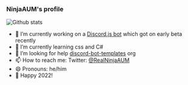 ### NinjaAUM's profile


![Github stats](https://github-readme-stats.vercel.app/api?username=NinjaAUM)

- 🔭 I’m currently working on a [Discord.js bot](https://github.com/Discord-bot-templates/Example-Discord.js-bot) which got on early beta recently
- 🌱 I’m currently learning css and C#
- 🤔 I’m looking for help [discord-bot-templates](https://github.com/orgs/Discord-bot-templates) org
- 📫 How to reach me: Twitter: [@RealNinjaAUM](https://twitter.com/RealNinjaAUM)
- 😄 Pronouns: he/him
- 🎉 Happy 2022!
